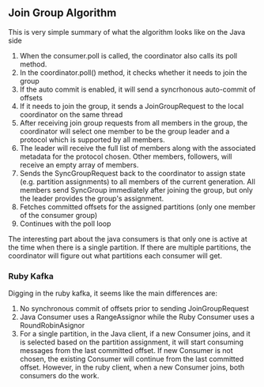 
## Join Group Algorithm

This is very simple summary of what the algorithm looks like on the Java side

1. When the consumer.poll is called, the coordinator also calls its poll method. 
2. In the coordinator.poll() method, it checks whether it needs to join the group
3. If the auto commit is enabled, it will send a syncrhonous auto-commit of offsets
4. If it needs to join the group, it sends a JoinGroupRequest to the local coordinator on the same thread
5. After receiving join group requests from all members in the group, the coordinator will select one member to be the group leader and a protocol which is supported by all members.
6. The leader will receive the full list of members along with the associated metadata for the protocol chosen. Other members, followers, will receive an empty array of members. 
7. Sends the SyncGroupRequest back to the coordinator to assign state (e.g. partition assignments) to all members of the current generation. All members send SyncGroup immediately after joining the group, but only the leader provides the group's assignment.
8. Fetches committed offsets for the assigned partitions (only one member of the consumer group)
9. Continues with the poll loop

The interesting part about the java consumers is that only one is active at the time when there is a single partition. If there are multiple partitions, the coordinator will figure out what partitions each consumer will get. 


### Ruby Kafka

Digging in the ruby kafka, it seems like the main differences are:

1. No synchronous commit of offsets prior to sending JoinGroupRequest
2. Java Consumer uses a RangeAssignor while the Ruby Consumer uses a RoundRobinAsignor 
3. For a single partition, in the Java client, if a new Consumer joins, and it is selected based on the partition assignment, it will start consuming messages from the last committed offset. If new Consumer is not chosen, the existing Consumer will continue from the last committed offset. However, in the ruby client, when a new Consumer joins, both consumers do the work.